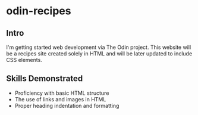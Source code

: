 # odin-recipes
## Intro
I'm getting started web development via The Odin project. This website will be a recipes site created solely in HTML and will be later updated to include CSS elements.
## Skills Demonstrated
- Proficiency with basic HTML structure
- The use of links and images in HTML
- Proper heading indentation and formatting